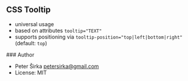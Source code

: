 ## CSS Tooltip

- universal usage
- based on attributes `tooltip="TEXT"`
- supports positioning via `tooltip-position="top|left|bottom|right"` (default: `top`)

### Author

- Peter Širka <petersirka@gmail.com>
- License: MIT